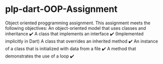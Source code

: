 # plp-dart-OOP-Assignment
Object oriented proggramming assignment.
This assignment meets the following objectives:
An object-oriented model that uses classes and inheritance ✔️
A class that implements an interface ✔️ (Implemented implicitly in Dart)
A class that overrides an inherited method ✔️
An instance of a class that is initialized with data from a file ✔️
A method that demonstrates the use of a loop ✔️
